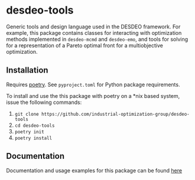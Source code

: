 # desdeo-tools

Generic tools and design language used in the DESDEO framework. For example,
this package contains classes for interacting with optimization methods
implemented in `desdeo-mcmd` and `desdeo-emo`, and tools for solving for a
representation of a Pareto optimal front for a multiobjective optimization.

## Installation

Requires [poetry](https://python-poetry.org/). See `pyproject.toml` for Python package requirements.

To install and use the this package with poetry on a \*nix based system,
issue the following commands:

1. `git clone https://github.com/industrial-optimization-group/desdeo-tools`
2. `cd desdeo-tools`
3. `poetry init`
4. `poetry install`

## Documentation

Documentation and usage examples for this package can be found [here](https://desdeo-tools.readthedocs.io/en/latest/)

